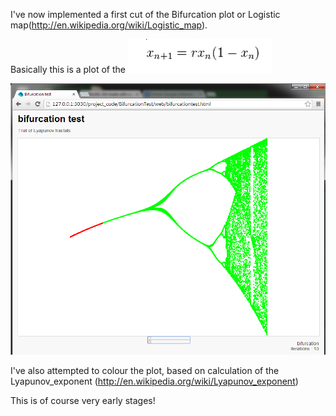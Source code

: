 I've now implemented a first cut of the Bifurcation plot or Logistic map(http://en.wikipedia.org/wiki/Logistic_map).

Basically this is a plot of the ![logistic equation](../project_images/logistic_equation.PNG?raw=true "logistic equation")

![1st Bifurcation test](../project_images/BifurcationTest1.PNG?raw=true "1st Bifurcation test")

I've also attempted to colour the plot, based on calculation of the Lyapunov_exponent (http://en.wikipedia.org/wiki/Lyapunov_exponent)

This is of course very early stages!